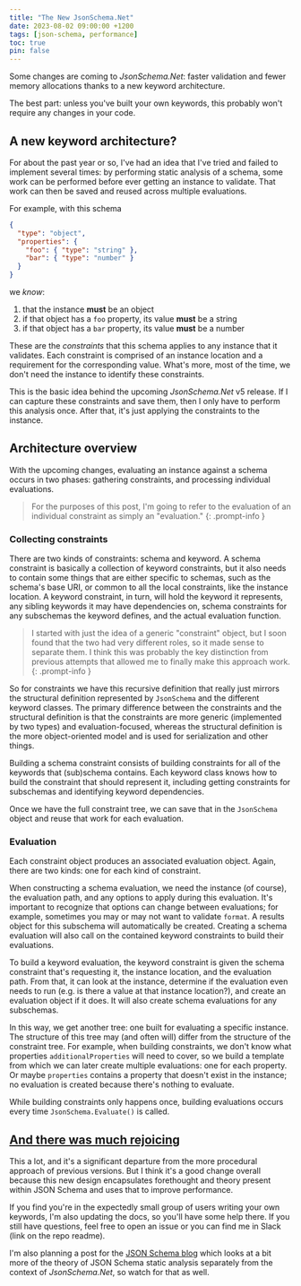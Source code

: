 ```yaml
---
title: "The New JsonSchema.Net"
date: 2023-08-02 09:00:00 +1200
tags: [json-schema, performance]
toc: true
pin: false
---
```


Some changes are coming to _JsonSchema.Net_: faster validation and fewer memory allocations thanks to a new keyword architecture.

The best part: unless you've built your own keywords, this probably won't require any changes in your code.

## A new keyword architecture?

For about the past year or so, I've had an idea that I've tried and failed to implement several times: by performing static analysis of a schema, some work can be performed before ever getting an instance to validate.  That work can then be saved and reused across multiple evaluations.

For example, with this schema

```json
{
  "type": "object",
  "properties": {
    "foo": { "type": "string" },
    "bar": { "type": "number" }
  }
}
```

we _know_:

1. that the instance **must** be an object
2. if that object has a `foo` property, its value **must** be a string
3. if that object has a `bar` property, its value **must** be a number

These are the _constraints_ that this schema applies to any instance that it validates.  Each constraint is comprised of an instance location and a requirement for the corresponding value.  What's more, most of the time, we don't need the instance to identify these constraints.

This is the basic idea behind the upcoming _JsonSchema.Net_ v5 release.  If I can capture these constraints and save them, then I only have to perform this analysis once.  After that, it's just applying the constraints to the instance.

## Architecture overview

With the upcoming changes, evaluating an instance against a schema occurs in two phases:  gathering constraints, and processing individual evaluations.

> For the purposes of this post, I'm going to refer to the evaluation of an individual constraint as simply an "evaluation."
{: .prompt-info }

### Collecting constraints

There are two kinds of constraints: schema and keyword.  A schema constraint is basically a collection of keyword constraints, but it also needs to contain some things that are either specific to schemas, such as the schema's base URI, or common to all the local constraints, like the instance location.  A keyword constraint, in turn, will hold the keyword it represents, any sibling keywords it may have dependencies on, schema constraints for any subschemas the keyword defines, and the actual evaluation function.

> I started with just the idea of a generic "constraint" object, but I soon found that the two had very different roles, so it made sense to separate them.  I think this was probably the key distinction from previous attempts that allowed me to finally make this approach work.
{: .prompt-info }

So for constraints we have this recursive definition that really just mirrors the structural definition represented by `JsonSchema` and the different keyword classes.  The primary difference between the constraints and the structural definition is that the constraints are more generic (implemented by two types) and evaluation-focused, whereas the structural definition is the more object-oriented model and is used for serialization and other things.

Building a schema constraint consists of building constraints for all of the keywords that (sub)schema contains.  Each keyword class knows how to build the constraint that should represent it, including getting constraints for subschemas and identifying keyword dependencies.

Once we have the full constraint tree, we can save that in the `JsonSchema` object and reuse that work for each evaluation.

### Evaluation

Each constraint object produces an associated evaluation object.  Again, there are two kinds: one for each kind of constraint.

When constructing a schema evaluation, we need the instance (of course), the evaluation path, and any options to apply during this evaluation.  It's important to recognize that options can change between evaluations; for example, sometimes you may or may not want to validate `format`.  A results object for this subschema will automatically be created.  Creating a schema evaluation will also call on the contained keyword constraints to build their evaluations.

To build a keyword evaluation, the keyword constraint is given the schema constraint that's requesting it, the instance location, and the evaluation path.  From that, it can look at the instance, determine if the evaluation even needs to run (e.g. is there a value at that instance location?), and create an evaluation object if it does.  It will also create schema evaluations for any subschemas.

In this way, we get another tree: one built for evaluating a specific instance.  The structure of this tree may (and often will) differ from the structure of the constraint tree.  For example, when building constraints, we don't know what properties `additionalProperties` will need to cover, so we build a template from which we can later create multiple evaluations: one for each property.  Or maybe `properties` contains a property that doesn't exist in the instance; no evaluation is created because there's nothing to evaluate.

While building constraints only happens once, building evaluations occurs every time `JsonSchema.Evaluate()` is called.

## [And there was much rejoicing](https://www.youtube.com/watch?v=NmPhaG1ud38)

This a lot, and it's a significant departure from the more procedural approach of previous versions.  But I think it's a good change overall because this new design encapsulates forethought and theory present within JSON Schema and uses that to improve performance.

If you find you're in the expectedly small group of users writing your own keywords, I'm also updating the docs, so you'll have some help there.  If you still have questions, feel free to open an issue or you can find me in Slack (link on the repo readme).

I'm also planning a post for the [JSON Schema blog](https://json-schema.org/blog) which looks at a bit more of the theory of JSON Schema static analysis separately from the context of _JsonSchema.Net_, so watch for that as well.
